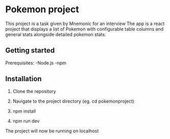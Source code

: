 # Pokemon project

This project is a task given by Mnemonic for an interview
The app is a react project that displays a list of Pokemon with configurable table columns and general stats alongside detailed pokemon stats.



## Getting started

Prerequisites:
-Node.js
-npm

## Installation
1. Clone the repository 

2. Navigate to the project directory (eg. cd pokemonproject)

3. npm install

4. npm run dev

The project will now be running on localhost
